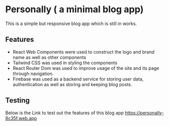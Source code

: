 
# Personally ( a minimal blog app)

This is a simple but responsive blog app which is still in works. 


##  Features
- React Web Components were used to construct the logo and brand name as well as other components
- Tailwind CSS was used in styling the components
- React Router Dom was used to improve usage of the site and its page through navigation.
- Firebase was used as a backend service for storing user data, authentication as well as storing and keeping blog posts.


## Testing
Below is the Link to test out the features of this blog app
https://personally-8c35f.web.app

